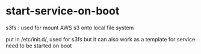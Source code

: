 # start-service-on-boot
s3fs : used for mount AWS s3 onto local file system

put in /etc/init.d/, used for s3fs 
but it can also work as a template for service need to be started on boot
